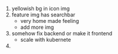 1. yellowish bg in icon img
2. feature img has searchbar 
    - very home made feeling
    - add more img
3. somehow fix backend or make it frontend
    - scale with kubernete
4.